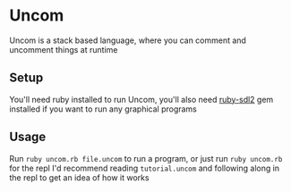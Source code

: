 # Uncom

Uncom is a stack based language, where you can comment and uncomment things at runtime

## Setup
You'll need ruby installed to run Uncom, you'll also need [ruby-sdl2](https://rubygems.org/gems/ruby-sdl2) gem installed if you want to run any graphical programs

## Usage
Run ```ruby uncom.rb file.uncom``` to run a program, or just run ```ruby uncom.rb``` for the repl
I'd recommend reading ```tutorial.uncom``` and following along in the repl to get an idea of how it works
